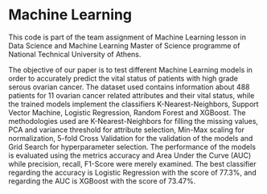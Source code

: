 # Machine Learning

This code is part of the team assignment of Machine Learning lesson in Data Science and Machine Learning Master of Science programme of National Technical University of Athens. 

The objective of our paper is to test different Machine Learning models in order to accurately predict the vital status of patients with high grade serous ovarian cancer. The dataset used contains information about 488 patients for 11 ovarian cancer related attributes and their vital status, while the trained models implement the classifiers K-Nearest-Neighbors, Support Vector Machine, Logistic Regression, Random Forest and XGBoost. The methodologies used are K-Nearest-Neighbors for filling the missing values, PCA and variance threshold for attribute selection, Min-Max scaling for normalization, 5-fold Cross Validation for the validation of the models and Grid Search for hyperparameter selection. The performance of the models is evaluated using the metrics accuracy and Area Under the Curve (AUC) while precision, recall, F1-Score were merely examined. The best classifier regarding the accuracy is Logistic Regression with the score of 77.3%, and regarding the AUC is XGBoost with the score of 73.47%.
